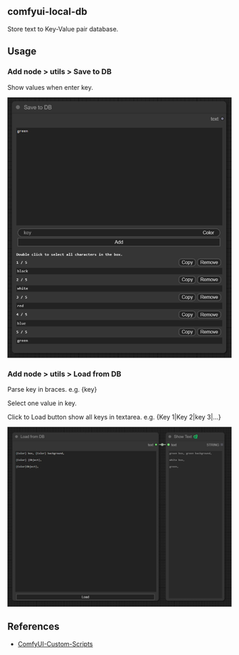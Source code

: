 ## comfyui-local-db

Store text to Key-Value pair database. 

## Usage

### Add node > utils > Save to DB

Show values when enter key.

![image-1](./images/1.png)

### Add node > utils > Load from DB

Parse key in braces. e.g. {key}

Select one value in key.

Click to Load button show all keys in textarea. e.g. {Key 1|Key 2|key 3|...}

![image-2](./images/2.png)

## References

- [ComfyUI-Custom-Scripts](https://github.com/pythongosssss/ComfyUI-Custom-Scripts)